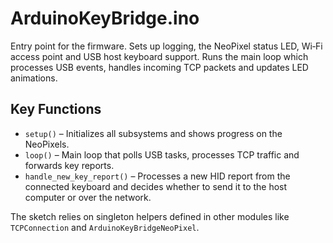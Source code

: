 # ArduinoKeyBridge.ino

Entry point for the firmware. Sets up logging, the NeoPixel status LED, Wi‑Fi access point and USB host keyboard support. Runs the main loop which processes USB events, handles incoming TCP packets and updates LED animations.

## Key Functions

- `setup()` – Initializes all subsystems and shows progress on the NeoPixels.
- `loop()` – Main loop that polls USB tasks, processes TCP traffic and forwards key reports.
- `handle_new_key_report()` – Processes a new HID report from the connected keyboard and decides whether to send it to the host computer or over the network.

The sketch relies on singleton helpers defined in other modules like `TCPConnection` and `ArduinoKeyBridgeNeoPixel`.
